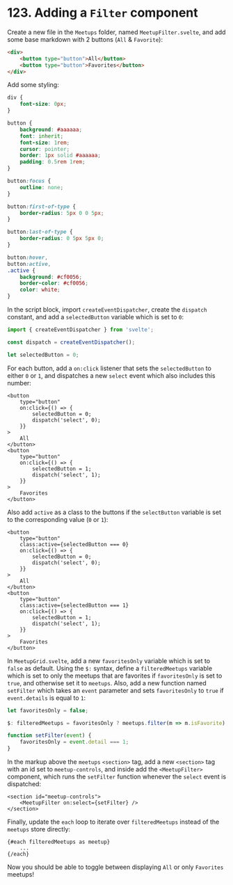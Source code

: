 # 123. Adding a `Filter` component

Create a new file in the `Meetups` folder, named `MeetupFilter.svelte`, and add some base markdown with 2 buttons (`All` & `Favorite`):

```html
<div>
    <button type="button">All</button>
    <button type="button">Favorites</button>
</div>
```

Add some styling:

```css
div {
    font-size: 0px;
}

button {
    background: #aaaaaa;
    font: inherit;
    font-size: 1rem;
    cursor: pointer;
    border: 1px solid #aaaaaa;
    padding: 0.5rem 1rem;
}

button:focus {
    outline: none;
}

button:first-of-type {
    border-radius: 5px 0 0 5px;
}

button:last-of-type {
    border-radius: 0 5px 5px 0;
}

button:hover,
button:active,
.active {
    background: #cf0056;
    border-color: #cf0056;
    color: white;
}
```

In the script block, import `createEventDispatcher`, create the `dispatch` constant, and add a `selectedButton` variable which is set to `0`:

```js
import { createEventDispatcher } from 'svelte';

const dispatch = createEventDispatcher();

let selectedButton = 0;
```

For each button, add a `on:click` listener that sets the `selectedButton` to either `0` or `1`, and dispatches a new `select` event which also includes this number:

```svelte
<button
    type="button"
    on:click={() => {
        selectedButton = 0;
        dispatch('select', 0);
    }}
>
    All
</button>
<button
    type="button"
    on:click={() => {
        selectedButton = 1;
        dispatch('select', 1);
    }}
>
    Favorites
</button>
```

Also add `active` as a class to the buttons if the `selectButton` variable is set to the corresponding value (`0` or `1`):

```svelte
<button
    type="button"
    class:active={selectedButton === 0}
    on:click={() => {
        selectedButton = 0;
        dispatch('select', 0);
    }}
>
    All
</button>
<button
    type="button"
    class:active={selectedButton === 1}
    on:click={() => {
        selectedButton = 1;
        dispatch('select', 1);
    }}
>
    Favorites
</button>
```

In `MeetupGrid.svelte`, add a new `favoritesOnly` variable which is set to `false` as default.
Using the `$:` syntax, define a `filteredMeetups` variable which is set to only the meetups that are favorites if `favoritesOnly` is set to `true`, and otherwise set it to `meetups`.
Also, add a new function named `setFilter` which takes an `event` parameter and sets `favoritesOnly` to `true` if `event.details` is equal to `1`:

```js
let favoritesOnly = false;

$: filteredMeetups = favoritesOnly ? meetups.filter(m => m.isFavorite) : meetups;

function setFilter(event) {
    favoritesOnly = event.detail === 1;
}
```

In the markup above the `meetups` `<section>` tag, add a new `<section>` tag with an id set to `meetup-controls`, and inside add the `<MeetupFilter>` component, which runs the `setFilter` function whenever the `select` event is dispatched:

```svelte
<section id="meetup-controls">
    <MeetupFilter on:select={setFilter} />
</section>
```

Finally, update the `each` loop to iterate over `filteredMeetups` instead of the `meetups` store directly:

```svelte
{#each filteredMeetups as meetup}
    ...
{/each}
```

Now you should be able to toggle between displaying `All` or only `Favorites` meetups!
